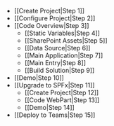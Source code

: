 - [[Create Project|Step 1]]
- [[Configure Project|Step 2]]
- [[Code Overview|Step 3]]
  - [[Static Variables|Step 4]]
  - [[SharePoint Assets|Step 5]]
  - [[Data Source|Step 6]]
  - [[Main Application|Step 7]]
  - [[Main Entry|Step 8]]
  - [[Build Solution|Step 9]]
- [[Demo|Step 10]]
- [[Upgrade to SPFx|Step 11]]
  - [[Create Project|Step 12]]
  - [[Code WebPart|Step 13]]
  - [[Demo|Step 14]]
- [[Deploy to Teams|Step 15]]